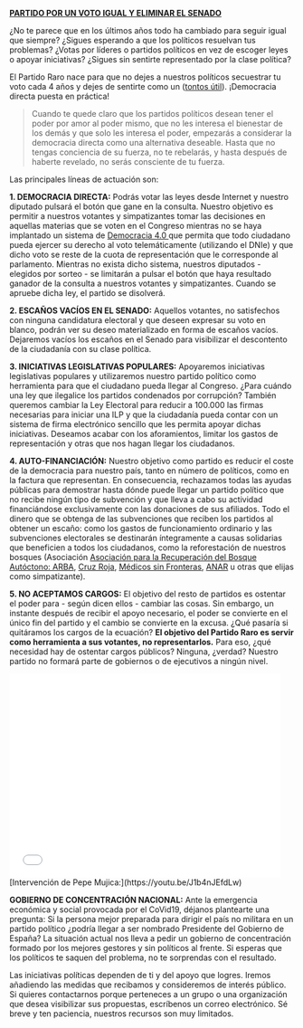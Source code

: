 **[PARTIDO POR UN VOTO IGUAL Y ELIMINAR EL SENADO](https://sede.mir.gob.es/nfrontal/webpartido_politico.html)**

¿No te parece que en los últimos años todo ha cambiado para seguir igual que siempre? ¿Sigues esperando a que los políticos resuelvan tus problemas? ¿Votas por líderes o partidos políticos en vez de escoger leyes o apoyar iniciativas? ¿Sigues sin sentirte representado por la clase política?

El Partido Raro nace para que no dejes a nuestros políticos secuestrar tu voto cada 4 años y dejes de sentirte como un ([tontos útil](http://www.partidoraro.es/tonto-util/)). ¡Democracia directa puesta en práctica!

>Cuando te quede claro que los partidos políticos desean tener el poder por amor al poder mismo, que no les interesa el bienestar de los demás y que solo les interesa el poder, empezarás a considerar la democracia directa como una alternativa deseable. Hasta que no tengas conciencia de su fuerza, no te rebelarás, y hasta después de haberte revelado, no serás consciente de tu fuerza.

Las principales líneas de actuación son:

**1.	DEMOCRACIA DIRECTA:** Podrás votar las leyes desde Internet y nuestro diputado pulsará el botón que gane en la consulta. Nuestro objetivo es permitir a nuestros votantes y simpatizantes tomar las decisiones en aquellas materias que se voten en el Congreso mientras no se haya implantado un sistema de [Democracia 4.0 ](https://15mpedia.org/wiki/Democracia_4.0) que permita que todo ciudadano pueda ejercer su derecho al voto telemáticamente (utilizando el DNIe) y que dicho voto se reste de la cuota de representación que le corresponde al parlamento. Mientras no exista dicho sistema, nuestros diputados - elegidos por sorteo - se limitarán a pulsar el botón que haya resultado ganador de la consulta a nuestros votantes y simpatizantes. Cuando se apruebe dicha ley, el partido se disolverá.

**2.	ESCAÑOS VACÍOS EN EL SENADO:** Aquellos votantes, no satisfechos con ninguna candidatura electoral y que deseen expresar su voto en blanco, podrán ver su deseo materializado en forma de escaños vacíos. Dejaremos vacíos los escaños en el Senado para visibilizar el descontento de la ciudadanía con su clase política.

**3.	INICIATIVAS LEGISLATIVAS POPULARES:** Apoyaremos iniciativas legislativas populares y utilizaremos nuestro partido político como herramienta para que el ciudadano pueda llegar al Congreso. ¿Para cuándo una ley que ilegalice los partidos condenados por corrupción? También queremos cambiar la Ley Electoral para reducir a 100.000 las firmas necesarias para iniciar una ILP y que la ciudadanía pueda contar con un sistema de firma electrónico sencillo que les permita apoyar dichas iniciativas. Deseamos acabar con los aforamientos, limitar los gastos de representación y otras que nos hagan llegar los ciudadanos.

**4.	AUTO-FINANCIACIÓN:** Nuestro objetivo como partido es reducir el coste de la democracia para nuestro país, tanto en número de políticos, como en la factura que representan. En consecuencia, rechazamos todas las ayudas públicas para demostrar hasta dónde puede llegar un partido político que no recibe ningún tipo de subvención y que lleva a cabo su actividad financiándose exclusivamente con las donaciones de sus afiliados. Todo el dinero que se obtenga de las subvenciones que reciben los partidos al obtener un escaño: como los gastos de funcionamiento ordinario y las subvenciones electorales se destinarán íntegramente a causas solidarias que beneficien a todos los ciudadanos, como la reforestación de nuestros bosques (Asociación [Asociación para la Recuperación del Bosque Autóctono: ARBA](https://arba-s.org/), [Cruz Roja]( https://www2.cruzroja.es/), [Médicos sin Fronteras]( https://www.msf.es/), [ANAR](https://www.anar.org/informacion-institucional/) u otras que elijas como simpatizante).

**5.  NO ACEPTAMOS CARGOS:** El objetivo del resto de partidos es ostentar el poder para - según dicen ellos - cambiar las cosas. Sin embargo, un instante después de recibir el apoyo necesario, el poder se convierte en el único fin del partido y el cambio se convierte en la excusa. ¿Qué pasaría si quitáramos los cargos de la ecuación? **El objetivo del Partido Raro es servir como herramienta a sus votantes, no representarlos.** Para eso, ¿qué necesidad hay de ostentar cargos públicos? Ninguna, ¿verdad? Nuestro partido no formará parte de gobiernos o de ejecutivos a ningún nivel.

<iframe width="480" height="360" src="//www.youtube.com/embed/J1b4nJEfdLw" frameborder="0" allowfullscreen="allowfullscreen"></iframe>
[Intervención de Pepe Mujica:](https://youtu.be/J1b4nJEfdLw)

**GOBIERNO DE CONCENTRACIÓN NACIONAL:** Ante la emergencia económica y social provocada por el CoVid19, déjanos plantearte una pregunta: Si la persona mejor preparada para dirigir el país no militara en un partido político ¿podría llegar a ser nombrado Presidente del Gobierno de España? La situación actual nos lleva a pedir un gobierno de concentración formado por los mejores gestores y sin políticos al frente. Si esperas que los políticos te saquen del problema, no te sorprendas con el resultado.

Las iniciativas políticas dependen de ti y del apoyo que logres. Iremos añadiendo las medidas que recibamos y consideremos de interés público. Si quieres contactarnos porque perteneces a un grupo o una organización que desea visibilizar sus propuestas, escríbenos un correo electrónico. Sé breve y ten paciencia, nuestros recursos son muy limitados.
